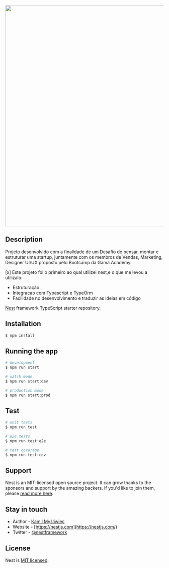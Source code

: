 <div align="center">
<img src="https://user-images.githubusercontent.com/86996541/137501006-23800302-4963-404d-8ee9-640d126081f4.png" width="700px" />
</div>

## Description

Projeto desenvolvido com a finalidade de um Desafio de pensar, montar e estruturar uma startup, juntamente com os membros de Vendas, Marketing, Designer UI/UX proposto pelo Bootcamp da Gama Academy.

 [x] Este projeto foi o primeiro ao qual utilizei nest,e o que me levou a utilizalo:
  - Estruturação
  - Integracao com Typescript e TypeOrm
  - Facilidade no desenvolvimento e traduzir as ideias em código

[Nest](https://github.com/nestjs/nest) framework TypeScript starter repository.

## Installation

```bash
$ npm install
```

## Running the app

```bash
# development
$ npm run start

# watch mode
$ npm run start:dev

# production mode
$ npm run start:prod
```

## Test

```bash
# unit tests
$ npm run test

# e2e tests
$ npm run test:e2e

# test coverage
$ npm run test:cov
```

## Support

Nest is an MIT-licensed open source project. It can grow thanks to the sponsors and support by the amazing backers. If you'd like to join them, please [read more here](https://docs.nestjs.com/support).

## Stay in touch

- Author - [Kamil Myśliwiec](https://kamilmysliwiec.com)
- Website - [https://nestjs.com](https://nestjs.com/)
- Twitter - [@nestframework](https://twitter.com/nestframework)

## License

Nest is [MIT licensed](LICENSE).
